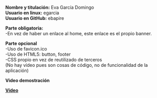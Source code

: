 <b>Nombre y titulación:</b> Eva García Domingo<br>
<b>Usuario en linux:</b> egarcia<br>
<b>Usuario en GitHub:</b> ebapire<br>

<b>Parte obligatoria: </b><br>
  -En vez de haber un enlace al home, este enlace es el propio banner.<br>
  
  
<b>Parte opcional</b><br>
  -Uso de favicon.ico<br>
  -Uso de HTML5: button, footer<br>
  -CSS propio en vez de reutilizado de terceros<br>
  (No hay vídeo pues son cosas de código, no de funcionalidad de la aplicación)

<b> Video demostración

<a href = https://youtu.be/fqhTL-xXANE> Vídeo</a>
